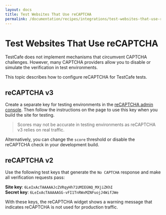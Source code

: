 ```yaml
---
layout: docs
title: Test Websites That Use reCAPTCHA
permalink: /documentation/recipes/integrations/test-websites-that-use-recaptcha.html
---
```

# Test Websites That Use reCAPTCHA

TestCafe does not implement mechanisms that circumvent CAPTCHA challenges. However, many CAPTCHA providers allow you to disable or simulate the verification in test environments.

This topic describes how to configure reCAPTCHA for TestCafe tests.

## reCAPTCHA v3

Create a separate key for testing environments in the [reCAPTCHA admin console](https://www.google.com/recaptcha/admin/create). Then follow the instructions on the page to use this key when you build the site for testing.

> Scores may not be accurate in testing environments as reCAPTCHA v3 relies on real traffic.

Alternatively, you can change the `score` threshold or disable the reCAPTCHA check in your development build.

## reCAPTCHA v2

Use the following test keys that generate the `No CAPTCHA` response and make all verification requests pass:

**Site key**: `6LeIxAcTAAAAAJcZVRqyHh71UMIEGNQ_MXjiZKhI`  
**Secret key**: `6LeIxAcTAAAAAGG-vFI1TnRWxMZNFuojJ4WifJWe`

With these keys, the reCAPTCHA widget shows a warning message that indicates reCAPTCHA is not used for production traffic.
